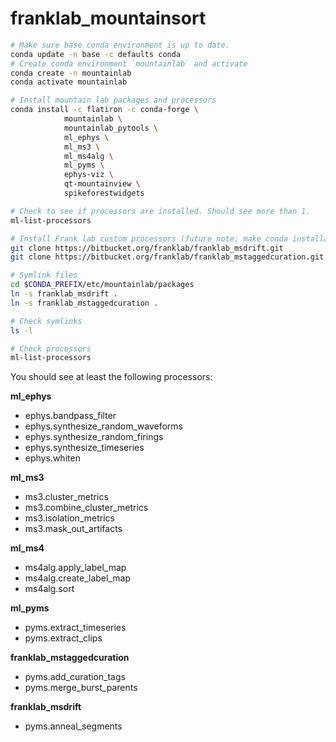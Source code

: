 # franklab_mountainsort

```bash
# Make sure base conda environment is up to date.
conda update -n base -c defaults conda
# Create conda environment `mountainlab` and activate
conda create -n mountainlab
conda activate mountainlab

# Install mountain lab packages and processors
conda install -c flatiron -c conda-forge \
			mountainlab \
			mountainlab_pytools \
			ml_ephys \
			ml_ms3 \
			ml_ms4alg \
			ml_pyms \
			ephys-viz \
			qt-mountainview \
			spikeforestwidgets

# Check to see if processors are installed. Should see more than 1.
ml-list-processors

# Install Frank lab custom processors (future note: make conda installable)
git clone https://bitbucket.org/franklab/franklab_msdrift.git
git clone https://bitbucket.org/franklab/franklab_mstaggedcuration.git

# Symlink files
cd $CONDA_PREFIX/etc/mountainlab/packages
ln -s franklab_msdrift .
ln -s franklab_mstaggedcuration .

# Check symlinks
ls -l

# Check processors
ml-list-processors

```

You should see at least the following processors:

**ml_ephys**
+ ephys.bandpass_filter
+ ephys.synthesize_random_waveforms
+ ephys.synthesize_random_firings
+ ephys.synthesize_timeseries
+ ephys.whiten

**ml_ms3**
+ ms3.cluster_metrics
+ ms3.combine_cluster_metrics
+ ms3.isolation_metrics
+ ms3.mask_out_artifacts

**ml_ms4**
+ ms4alg.apply_label_map
+ ms4alg.create_label_map
+ ms4alg.sort

**ml_pyms**
+ pyms.extract_timeseries
+ pyms.extract_clips

**franklab_mstaggedcuration**
+ pyms.add_curation_tags
+ pyms.merge_burst_parents

**franklab_msdrift**
+ pyms.anneal_segments
